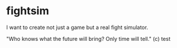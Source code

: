 # fightsim
I want to create not just a game but a real fight simulator.

"Who knows what the future will bring? Only time will tell." (c)
test
